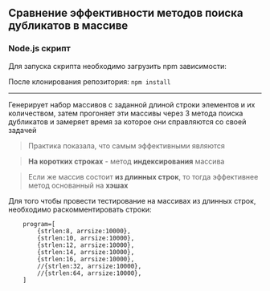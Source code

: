 ﻿## Сравнение эффективности методов поиска дубликатов в массиве
### Node.js скрипт

Для запуска скрипта необходимо загрузить npm зависимости:

После клонирования репозитория: `npm install` 

---
Генерирует набор массивов с заданной длиной строки элементов и их количеством,
затем прогоняет эти массивы через 3 метода поиска дубликатов и замеряет время
за которое они справляются со своей задачей

> Практика показала, что самым эффективными являются

> **На коротких строках** - метод **индексирования** массива

> Если же массив состоит **из длинных строк**, то тогда эффективнее метод основанный на **хэшах**

Для того чтобы провести тестирование на массивах из длинных строк, необходимо раскомментировать строки:
```
    program=[
	    {strlen:8, arrsize:10000},
	    {strlen:10, arrsize:10000},
	    {strlen:12, arrsize:10000},
	    {strlen:14, arrsize:10000},
	    {strlen:16, arrsize:10000},
	    //{strlen:32, arrsize:10000},
	    //{strlen:64, arrsize:10000},
    ]
```

